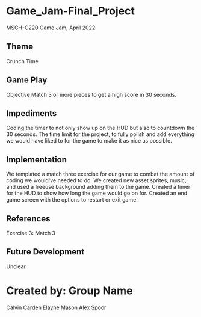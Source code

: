 # Game_Jam-Final_Project
MSCH-C220 Game Jam, April 2022

## Theme
Crunch Time

## Game Play
Objective
Match 3 or more pieces to get a high score in 30 seconds.

## Impediments
Coding the timer to not only show up on the HUD but also to countdown the 30 seconds.
The time limit for the project, to fully polish and add everything we would have liked to for the game to make it as nice as possible.

## Implementation
We templated a match three exercise for our game to combat the amount of coding we would've needed to do.
We created new asset sprites, music, and used a freeuse background adding them to the game.
Created a timer for the HUD to show how long the game would go on for.
Created an end game screen with the options to restart or exit game.

## References
Exercise 3: Match 3

## Future Development
Unclear

# Created by: Group Name
Calvin Carden
Elayne Mason
Alex Spoor
